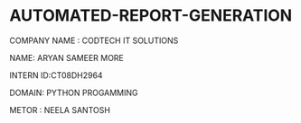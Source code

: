 # AUTOMATED-REPORT-GENERATION
COMPANY NAME : CODTECH IT SOLUTIONS

NAME: ARYAN SAMEER MORE

INTERN ID:CT08DH2964

DOMAIN: PYTHON PROGAMMING

METOR : NEELA SANTOSH
